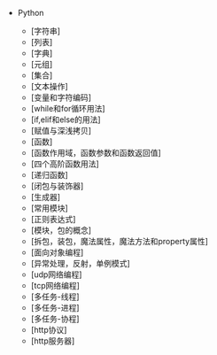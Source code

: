 * Python

  * [字符串]
  * [列表]
  * [字典]
  * [元组]
  * [集合]
  * [文本操作]
  * [变量和字符编码]
  * [while和for循环用法]
  * [if,elif和else的用法]
  * [赋值与深浅拷贝]
  * [函数]
  * [函数作用域，函数参数和函数返回值]
  * [四个高阶函数用法]
  * [递归函数]
  * [闭包与装饰器]
  * [生成器]
  * [常用模块]
  * [正则表达式]
  * [模块，包的概念]
  * [拆包，装包，魔法属性，魔法方法和property属性]
  * [面向对象编程]
  * [异常处理，反射，单例模式]
  * [udp网络编程]
  * [tcp网络编程]
  * [多任务-线程]
  * [多任务-进程]
  * [多任务-协程]
  * [http协议]
  * [http服务器]
  